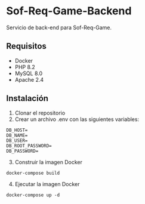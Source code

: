 # Sof-Req-Game-Backend
Servicio de back-end para Sof-Req-Game.

## Requisitos
- Docker
- PHP 8.2
- MySQL 8.0
- Apache 2.4

## Instalación
1. Clonar el repositorio
2. Crear un archivo .env con las siguientes variables:

```
DB_HOST=
DB_NAME=
DB_USER=
DB_ROOT_PASSWORD=
DB_PASSWORD=
```

3. Construir la imagen Docker

```
docker-compose build
```

4. Ejecutar la imagen Docker

```
docker-compose up -d
```